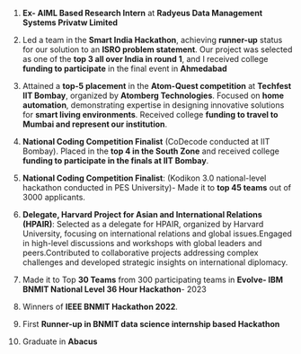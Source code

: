 1. __Ex- AIML Based Research Intern__ at __Radyeus Data Management Systems Privatw Limited__

2. Led a team in the __Smart India Hackathon__, achieving __runner-up__ status for our solution to an __ISRO problem statement__. Our project was selected as one of the __top 3 all over India in round 1__, and I received college __funding to participate__ in the final event in __Ahmedabad__

3. Attained a __top-5 placement__ in the __Atom-Quest competition__ at __Techfest IIT Bombay__, organized by __Atomberg Technologies__. Focused on __home automation__, demonstrating expertise in designing innovative solutions for __smart living environments__. Received college __funding to travel to Mumbai and represent our institution__.

4. __National Coding Competition Finalist__ (CoDecode conducted at IIT Bombay). Placed in the __top 4 in the South Zone__ and received college __funding to participate in the finals at IIT Bombay__.

5. __National Coding Competition Finalist__: (Kodikon 3.0 national-level hackathon conducted in PES University)- Made it to __top 45 teams__ out of 3000 applicants.

6.  __Delegate, Harvard Project for Asian and International Relations (HPAIR)__: Selected as a delegate for HPAIR, organized by Harvard University, focusing on international relations and global issues.Engaged in high-level discussions and workshops with global leaders and peers.Contributed to collaborative projects addressing complex challenges and developed strategic insights on international diplomacy.
   
7. Made it to Top __30 Teams__ from 300 participating teams in __Evolve- IBM BNMIT National Level 36 Hour Hackathon__- 2023

8. Winners of __IEEE BNMIT Hackathon 2022__.

9. First __Runner-up in BNMIT data science internship based Hackathon__

10. Graduate in __Abacus__
